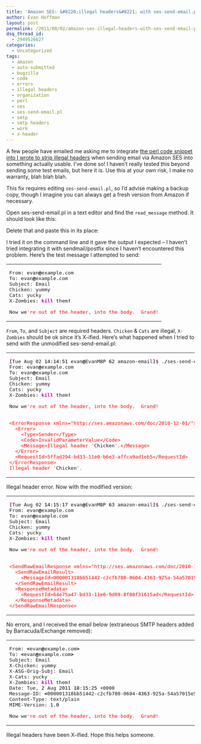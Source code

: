 ```yaml
---
title: 'Amazon SES: &#8220;illegal headers&#8221; with ses-send-email.pl (followup)'
author: Evan Hoffman
layout: post
permalink: /2011/08/02/amazon-ses-illegal-headers-with-ses-send-email-pl-followup/
dsq_thread_id:
  - 2949526627
categories:
  - Uncategorized
tags:
  - amazon
  - auto-submitted
  - bugzilla
  - code
  - errors
  - illegal headers
  - organization
  - perl
  - ses
  - ses-send-email.pl
  - smtp
  - smtp headers
  - work
  - x-header
---
```

A few people have emailed me asking me to integrate <a href="http://www.evanhoffman.com/evan/?p=1270" onclick="_gaq.push(['_trackEvent', 'outbound-article', 'http://www.evanhoffman.com/evan/?p=1270', 'the perl code snippet into I wrote to strip illegal headers']);" >the perl code snippet into I wrote to strip illegal headers</a> when sending email via Amazon SES into something actually usable. I&#8217;ve done so! I haven&#8217;t really tested this beyond sending some test emails, but here it is. Use this at your own risk, I make no warranty, blah blah blah.  
<!--more-->

  
This fix requires editing `ses-send-email.pl`, so I&#8217;d advise making a backup copy, though I imagine you can always get a fresh version from Amazon if necessary.

Open ses-send-email.pl in a text editor and find the `read_message` method. It should look like this:  


Delete that and paste this in its place:  


I tried it on the command line and it gave the output I expected &#8211; I haven&#8217;t tried integrating it with sendmail/postfix since I haven&#8217;t encountered this problem. Here&#8217;s the test message I attempted to send:

<div class="wp_syntax">
  <table>
    <tr>
      <td class="code">
        <pre class="bash" style="font-family:monospace;">From: evan<span style="color: #000000; font-weight: bold;">@</span>example.com
To: evan<span style="color: #000000; font-weight: bold;">@</span>example.com
Subject: Email
Chicken: yummy
Cats: yucky
X-Zombies: <span style="color: #c20cb9; font-weight: bold;">kill</span> them<span style="color: #000000; font-weight: bold;">!</span>
&nbsp;
Now we<span style="color: #ff0000;">'re out of the header, into the body.  Grand!</span></pre>
      </td>
    </tr>
  </table>
</div>

`From`, `To`, and `Subject` are required headers. `Chicken` &#038; `Cats` are illegal, `X-Zombies` should be ok since it&#8217;s X-ified. Here&#8217;s what happened when I tried to send with the unmodified ses-send-email.pl:

<div class="wp_syntax">
  <table>
    <tr>
      <td class="code">
        <pre class="bash" style="font-family:monospace;"><span style="color: #7a0874; font-weight: bold;">&#91;</span>Tue Aug 02 <span style="color: #000000;">14</span>:<span style="color: #000000;">14</span>:<span style="color: #000000;">51</span> evan<span style="color: #000000; font-weight: bold;">@</span>EvanMBP <span style="color: #000000;">62</span> amazon-email<span style="color: #7a0874; font-weight: bold;">&#93;</span>$ .<span style="color: #000000; font-weight: bold;">/</span>ses-send-email.pl <span style="color: #660033;">--verbose</span> <span style="color: #660033;">-k</span> aws-credentials <span style="color: #660033;">-r</span>
From: evan<span style="color: #000000; font-weight: bold;">@</span>example.com
To: evan<span style="color: #000000; font-weight: bold;">@</span>example.com
Subject: Email
Chicken: yummy
Cats: yucky
X-Zombies: <span style="color: #c20cb9; font-weight: bold;">kill</span> them<span style="color: #000000; font-weight: bold;">!</span>
&nbsp;
Now we<span style="color: #ff0000;">'re out of the header, into the body.  Grand!
&nbsp;
&nbsp;
&lt;ErrorResponse xmlns="http://ses.amazonaws.com/doc/2010-12-01/"&gt;
  &lt;Error&gt;
    &lt;Type&gt;Sender&lt;/Type&gt;
    &lt;Code&gt;InvalidParameterValue&lt;/Code&gt;
    &lt;Message&gt;Illegal header '</span>Chicken<span style="color: #ff0000;">'.&lt;/Message&gt;
  &lt;/Error&gt;
  &lt;RequestId&gt;5ffad294-bd33-11e0-b6e3-affca9ad1eb5&lt;/RequestId&gt;
&lt;/ErrorResponse&gt;
Illegal header '</span>Chicken<span style="color: #ff0000;">'.</span></pre>
      </td>
    </tr>
  </table>
</div>

Illegal header error. Now with the modified version:

<div class="wp_syntax">
  <table>
    <tr>
      <td class="code">
        <pre class="bash" style="font-family:monospace;"><span style="color: #7a0874; font-weight: bold;">&#91;</span>Tue Aug 02 <span style="color: #000000;">14</span>:<span style="color: #000000;">15</span>:<span style="color: #000000;">17</span> evan<span style="color: #000000; font-weight: bold;">@</span>EvanMBP <span style="color: #000000;">63</span> amazon-email<span style="color: #7a0874; font-weight: bold;">&#93;</span>$ .<span style="color: #000000; font-weight: bold;">/</span>ses-send-email-x-headers.pl <span style="color: #660033;">--verbose</span> <span style="color: #660033;">-k</span> aws-credentials <span style="color: #660033;">-r</span>
From: evan<span style="color: #000000; font-weight: bold;">@</span>example.com
To: evan<span style="color: #000000; font-weight: bold;">@</span>example.com
Subject: Email
Chicken: yummy
Cats: yucky
X-Zombies: <span style="color: #c20cb9; font-weight: bold;">kill</span> them<span style="color: #000000; font-weight: bold;">!</span>
&nbsp;
Now we<span style="color: #ff0000;">'re out of the header, into the body.  Grand!
&nbsp;
&nbsp;
&lt;SendRawEmailResponse xmlns="http://ses.amazonaws.com/doc/2010-12-01/"&gt;
  &lt;SendRawEmailResult&gt;
    &lt;MessageId&gt;000001318bb51442-c2cfb780-0604-4363-925a-54a57015e567-000000&lt;/MessageId&gt;
  &lt;/SendRawEmailResult&gt;
  &lt;ResponseMetadata&gt;
    &lt;RequestId&gt;64e75a47-bd33-11e0-9d09-8f08f31615ad&lt;/RequestId&gt;
  &lt;/ResponseMetadata&gt;
&lt;/SendRawEmailResponse&gt;</span></pre>
      </td>
    </tr>
  </table>
</div>

No errors, and I received the email below (extraneous SMTP headers added by Barracuda/Exchange removed):

<div class="wp_syntax">
  <table>
    <tr>
      <td class="code">
        <pre class="bash" style="font-family:monospace;">From: <span style="color: #000000; font-weight: bold;">&lt;</span>evan<span style="color: #000000; font-weight: bold;">@</span>example.com<span style="color: #000000; font-weight: bold;">&gt;</span>
To: <span style="color: #000000; font-weight: bold;">&lt;</span>evan<span style="color: #000000; font-weight: bold;">@</span>example.com<span style="color: #000000; font-weight: bold;">&gt;</span>
Subject: Email
X-Chicken: yummy
X-ASG-Orig-Subj: Email
X-Cats: yucky
X-Zombies: <span style="color: #c20cb9; font-weight: bold;">kill</span> them<span style="color: #000000; font-weight: bold;">!</span>
Date: Tue, <span style="color: #000000;">2</span> Aug <span style="color: #000000;">2011</span> <span style="color: #000000;">18</span>:<span style="color: #000000;">15</span>:<span style="color: #000000;">25</span> +0000
Message-ID: <span style="color: #000000; font-weight: bold;">&lt;</span>000001318bb51442-c2cfb780-0604-<span style="color: #000000;">4363</span>-925a-54a57015e567-000000<span style="color: #000000; font-weight: bold;">@</span>email.amazonses.com<span style="color: #000000; font-weight: bold;">&gt;</span>
Content-Type: text<span style="color: #000000; font-weight: bold;">/</span>plain
MIME-Version: <span style="color: #000000;">1.0</span>
&nbsp;
Now we<span style="color: #ff0000;">'re out of the header, into the body.  Grand!</span></pre>
      </td>
    </tr>
  </table>
</div>

Illegal headers have been X-ified. Hope this helps someone.